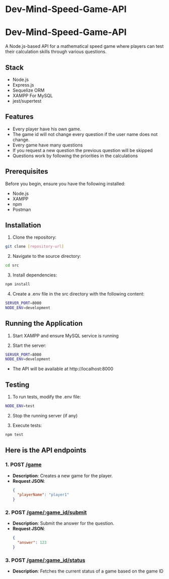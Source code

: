 # Dev-Mind-Speed-Game-API

# Dev-Mind-Speed-Game-API

A Node.js-based API for a mathematical speed game where players can test their calculation skills through various questions.

## Stack

- Node.js
- Express.js
- Sequelize ORM
- XAMPP For MySQL
- jest/supertest

## Features

- Every player have his own game.
- The game id will not change every question if the user name does not change.
- Every game have many questions 
- If you request a new question the previous question will be skipped
- Questions work by following the priorities in the calculations

## Prerequisites

Before you begin, ensure you have the following installed:
- Node.js
- XAMPP
- npm
- Postman

## Installation

1. Clone the repository:
```bash
git clone [repository-url]
```

2. Navigate to the source directory:
```bash
cd src
```

3. Install dependencies:
```bash
npm install
```

4. Create a .env file in the src directory with the following content:
```bash
SERVER_PORT=8000
NODE_ENV=development
```

## Running the Application

1. Start XAMPP and ensure MySQL service is running

2. Start the server:
```bash
SERVER_PORT=8000
NODE_ENV=development
```

- The API will be available at http://localhost:8000

## Testing

1. To run tests, modify the .env file:
```bash
NODE_ENV=test
```

2. Stop the running server (if any)

3. Execute tests:
```bash
npm test
```

## Here is the API endpoints

### 1. **POST [/game](http://localhost:8000/game/start)**
- **Description**: Creates a new game for the player.
- **Request JSON**: 
  ```json
  {
    "playerName": "player1"
  }
  ```

### 2. **POST [/game/:game_id/submit](http://localhost:8000/game/:game_id/submit)**
- **Description**: Submit the answer for the question.
- **Request JSON**: 
  ```json
  {
    "answer": 123
  }
  ```

### 3. **POST [/game/:game_id/status](http://localhost:8000/game/:game_id/status)**
- **Description**: Fetches the current status of a game based on the game ID